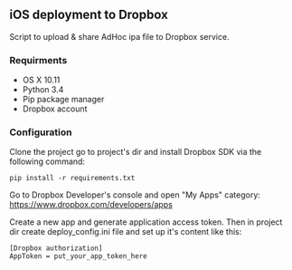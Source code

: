 ## iOS deployment to Dropbox

Script to upload & share AdHoc ipa file to Dropbox service.

### Requirments

- OS X 10.11
- Python 3.4
- Pip package manager
- Dropbox account

### Configuration

Clone the project go to project's dir and install Dropbox SDK via the following command:

```
pip install -r requirements.txt
```

Go to Dropbox Developer's console and open "My Apps" category: https://www.dropbox.com/developers/apps

Create a new app and generate application access token. Then in project dir create deploy_config.ini file and set up it's content like this:

```
[Dropbox authorization]
AppToken = put_your_app_token_here
```